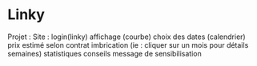 # Linky
Projet :
    Site :
        login(linky)
        affichage (courbe)
            choix des dates (calendrier)
            prix estimé selon contrat
            imbrication (ie : cliquer sur un mois pour détails semaines)
            statistiques
            conseils
            message de sensibilisation
